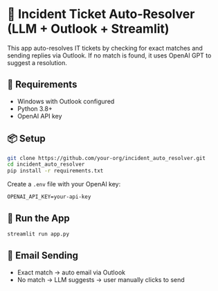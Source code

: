 # 🎫 Incident Ticket Auto-Resolver (LLM + Outlook + Streamlit)

This app auto-resolves IT tickets by checking for exact matches and sending replies via Outlook. If no match is found, it uses OpenAI GPT to suggest a resolution.

## 🔧 Requirements
- Windows with Outlook configured
- Python 3.8+
- OpenAI API key

## 📦 Setup

```bash
git clone https://github.com/your-org/incident_auto_resolver.git
cd incident_auto_resolver
pip install -r requirements.txt
```

Create a `.env` file with your OpenAI key:

```
OPENAI_API_KEY=your-api-key
```

## 🚀 Run the App

```bash
streamlit run app.py
```

## 📧 Email Sending

- Exact match → auto email via Outlook
- No match → LLM suggests → user manually clicks to send
